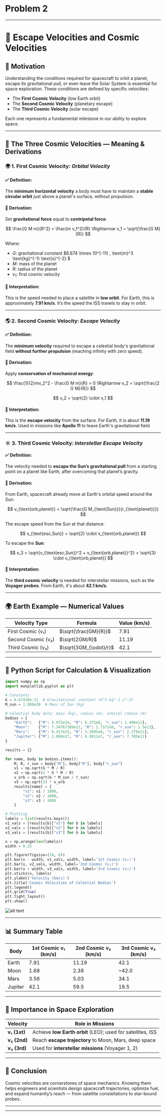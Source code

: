 # Problem 2


---

# 🚀 Escape Velocities and Cosmic Velocities

## 📌 Motivation

Understanding the conditions required for spacecraft to orbit a planet, escape its gravitational pull, or even leave the Solar System is essential for space exploration. These conditions are defined by specific velocities:

* The **First Cosmic Velocity** (low Earth orbit)
* The **Second Cosmic Velocity** (planetary escape)
* The **Third Cosmic Velocity** (solar escape)

Each one represents a fundamental milestone in our ability to explore space.

---

## 🌠 The Three Cosmic Velocities — Meaning & Derivations

### 🌍 1. **First Cosmic Velocity**: *Orbital Velocity*

#### ✅ Definition:

The **minimum horizontal velocity** a body must have to maintain a **stable circular orbit** just above a planet's surface, without propulsion.

#### 📐 Derivation:

Set **gravitational force** equal to **centripetal force**:

$$
\frac{G M m}{R^2} = \frac{m v_1^2}{R}
\Rightarrow v_1 = \sqrt{\frac{G M}{R}}
$$

Where:

* $G$: gravitational constant $6.674 \times 10^{-11} \, \text{m}^3 \text{kg}^{-1} \text{s}^{-2} $
* $M$: mass of the planet
* $R$: radius of the planet
* $v_1$: first cosmic velocity

#### 📘 Interpretation:

This is the speed needed to place a satellite in **low orbit**. For Earth, this is approximately **7.91 km/s**. It’s the speed the ISS travels to stay in orbit.

---

### 🌎 2. **Second Cosmic Velocity**: *Escape Velocity*

#### ✅ Definition:

The **minimum velocity** required to escape a celestial body's gravitational field **without further propulsion** (reaching infinity with zero speed).

#### 📐 Derivation:

Apply **conservation of mechanical energy**:

$$
\frac{1}{2}mv_2^2 - \frac{G M m}{R} = 0
\Rightarrow v_2 = \sqrt{\frac{2 G M}{R}}
$$

$$
v_2 = \sqrt{2} \cdot v_1
$$

#### 📘 Interpretation:

This is the **escape velocity** from the surface. For Earth, it is about **11.19 km/s**. Used in missions like **Apollo 11** to leave Earth's gravitational field.

---

### ☀️ 3. **Third Cosmic Velocity**: *Interstellar Escape Velocity*

#### ✅ Definition:

The velocity needed to **escape the Sun’s gravitational pull** from a starting point on a planet like Earth, after overcoming that planet’s gravity.

#### 📐 Derivation:

From Earth, spacecraft already move at Earth's orbital speed around the Sun:

$$
v_{\text{orb,planet}} = \sqrt{\frac{G M_{\text{Sun}}}{r_{\text{planet}}}}
$$

The escape speed from the Sun at that distance:

$$
v_{\text{esc,Sun}} = \sqrt{2} \cdot v_{\text{orb,planet}}
$$

To escape the **Sun**:

$$
v_3 = \sqrt{v_{\text{esc,Sun}}^2 + v_{\text{orb,planet}}^2} = \sqrt{3} \cdot v_{\text{orb,planet}}
$$

#### 📘 Interpretation:

The **third cosmic velocity** is needed for interstellar missions, such as the **Voyager probes**. From Earth, it's about **42.1 km/s**.

---

## 🌍 Earth Example — Numerical Values

| Velocity Type      | Formula                | Value (km/s) |
| ------------------ | ---------------------- | ------------ |
| First Cosmic (v₁)  | $\sqrt{\frac{GM}{R}}$  | 7.91         |
| Second Cosmic (v₂) | $\sqrt{2GM/R}$         | 11.19        |
| Third Cosmic (v₃)  | $\sqrt{3GM_{\odot}/r}$ | 42.1         |

---

## 🧮 Python Script for Calculation & Visualization

```python
import numpy as np
import matplotlib.pyplot as plt

# Constants
G = 6.67430e-11  # Gravitational constant (m^3 kg^-1 s^-2)
M_sun = 1.989e30  # Mass of Sun (kg)

# Celestial body data: mass (kg), radius (m), orbital radius (m)
bodies = {
    "Earth":   {"M": 5.972e24, "R": 6.371e6, "r_sun": 1.496e11},
    "Moon":    {"M": 7.34767309e22, "R": 1.7371e6, "r_sun": 1.5e11},
    "Mars":    {"M": 6.417e23, "R": 3.3895e6, "r_sun": 2.279e11},
    "Jupiter": {"M": 1.898e27, "R": 6.9911e7, "r_sun": 7.785e11}
}

results = {}

for name, body in bodies.items():
    M, R, r_sun = body["M"], body["R"], body["r_sun"]
    v1 = np.sqrt(G * M / R)
    v2 = np.sqrt(2 * G * M / R)
    v_orb = np.sqrt(G * M_sun / r_sun)
    v3 = np.sqrt(3) * v_orb
    results[name] = {
        "v1": v1 / 1000,
        "v2": v2 / 1000,
        "v3": v3 / 1000
    }

# Plotting
labels = list(results.keys())
v1_vals = [results[b]["v1"] for b in labels]
v2_vals = [results[b]["v2"] for b in labels]
v3_vals = [results[b]["v3"] for b in labels]

x = np.arange(len(labels))
width = 0.25

plt.figure(figsize=(10, 6))
plt.bar(x - width, v1_vals, width, label='1st Cosmic (v₁)')
plt.bar(x, v2_vals, width, label='2nd Cosmic (v₂)')
plt.bar(x + width, v3_vals, width, label='3rd Cosmic (v₃)')
plt.xticks(x, labels)
plt.ylabel('Velocity (km/s)')
plt.title('Cosmic Velocities of Celestial Bodies')
plt.legend()
plt.grid(True)
plt.tight_layout()
plt.show()
```


![alt text](image-11.png)

---

## 📊 Summary Table

| Body    | 1st Cosmic v₁ (km/s) | 2nd Cosmic v₂ (km/s) | 3rd Cosmic v₃ (km/s) |
| ------- | -------------------- | -------------------- | -------------------- |
| Earth   | 7.91                 | 11.19                | 42.1                 |
| Moon    | 1.68                 | 2.38                 | \~42.0               |
| Mars    | 3.56                 | 5.03                 | 34.1                 |
| Jupiter | 42.1                 | 59.5                 | 18.5                 |

---

## 🌌 Importance in Space Exploration

| Velocity     | Role in Missions                                            |
| ------------ | ----------------------------------------------------------- |
| **v₁ (1st)** | Achieve **low Earth orbit** (LEO); used for satellites, ISS |
| **v₂ (2nd)** | Reach **escape trajectory** to Moon, Mars, deep space       |
| **v₃ (3rd)** | Used for **interstellar missions** (Voyager 1, 2)           |

---

## 📎 Conclusion

Cosmic velocities are cornerstones of space mechanics. Knowing them helps engineers and scientists design spacecraft trajectories, optimize fuel, and expand humanity’s reach — from satellite constellations to star-bound probes.

---


---



